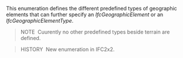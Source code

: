 ﻿This enumeration defines the different predefined types of geographic elements that can further specify an _IfcGeographicElement_ or an _IfcGeographicElementType_.

> NOTE&nbsp; Cuurently no other predefined types beside terrain are defined.

> HISTORY&nbsp; New enumeration in IFC2x2.
